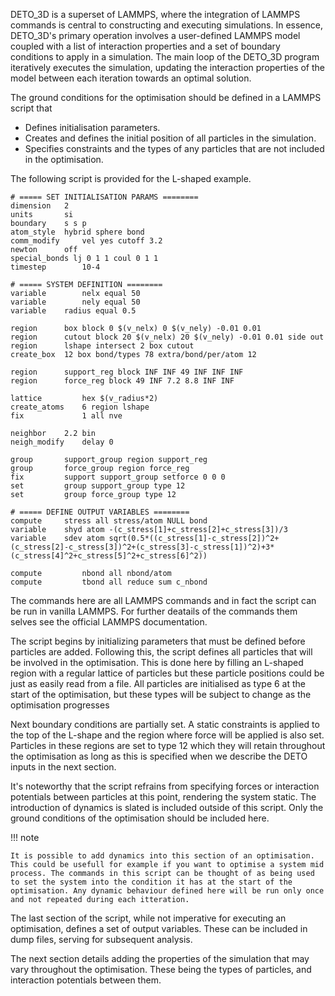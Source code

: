 DETO_3D is a superset of LAMMPS, where the integration of LAMMPS commands is central to constructing and executing simulations. In essence, DETO_3D's primary operation involves a user-defined LAMMPS model coupled with a list of interaction properties and a set of boundary conditions to apply in a simulation. The main loop of the DETO_3D program iteratively executes the simulation, updating the interaction properties of the model between each iteration towards an optimal solution.

The ground conditions for the optimisation should be defined in a LAMMPS script that 
- Defines initialisation parameters.
- Creates and defines the initial position of all particles in the simulation.
- Specifies constraints and the types of any particles that are not included in the optimisation.

The following script is provided for the L-shaped example.

```
# ===== SET INITIALISATION PARAMS ========
dimension	2
units		si
boundary	s s p
atom_style	hybrid sphere bond
comm_modify 	vel yes cutoff 3.2
newton		off
special_bonds lj 0 1 1 coul 0 1 1
timestep    	10-4

# ===== SYSTEM DEFINITION ========
variable    	nelx equal 50
variable    	nely equal 50
variable	radius equal 0.5

region		box block 0 $(v_nelx) 0 $(v_nely) -0.01 0.01
region		cutout block 20 $(v_nelx) 20 $(v_nely) -0.01 0.01 side out
region		lshape intersect 2 box cutout
create_box	12 box bond/types 78 extra/bond/per/atom 12
						
region		support_reg block INF INF 49 INF INF INF
region		force_reg block 49 INF 7.2 8.8 INF INF

lattice     	hex $(v_radius*2)
create_atoms	6 region lshape
fix             1 all nve

neighbor	2.2 bin	
neigh_modify    delay 0		

group		support_group region support_reg
group		force_group region force_reg
fix 		support support_group setforce 0 0 0	
set 		group support_group type 12			
set 		group force_group type 12

# ===== DEFINE OUTPUT VARIABLES ========
compute 	stress all stress/atom NULL bond
variable	shyd atom -(c_stress[1]+c_stress[2]+c_stress[3])/3
variable	sdev atom sqrt(0.5*((c_stress[1]-c_stress[2])^2+(c_stress[2]-c_stress[3])^2+(c_stress[3]-c_stress[1])^2)+3*(c_stress[4]^2+c_stress[5]^2+c_stress[6]^2))

compute         nbond all nbond/atom
compute         tbond all reduce sum c_nbond
```

The commands here are all LAMMPS commands and in fact the script can be run in vanilla LAMMPS. For further deatails of the commands them selves see the official LAMMPS documentation.

The script begins by initializing parameters that must be defined before particles are added. Following this, the script defines all particles that will be involved in the optimisation. This is done here by filling an L-shaped region with a regular lattice of particles but these particle positions could be just as easily read from a file. All particles are initialised as type 6 at the start of the optimisation, but these types will be subject to change as the optimisation progresses

Next boundary conditions are partially set. A static constraints is applied to the top of the L-shape and the region where force will be applied is also set. Particles in these regions are set to type 12 which they will retain throughout the optimisation as long as this is specified when we describe the DETO inputs in the next section.

It's noteworthy that the script refrains from specifying forces or interaction potentials between particles at this point, rendering the system static. The introduction of dynamics is slated is included outside of this script. Only the ground conditions of the optimisation should be included here.

!!! note

    It is possible to add dynamics into this section of an optimisation. This could be usefull for example if you want to optimise a system mid process. The commands in this script can be thought of as being used to set the system into the condition it has at the start of the optimisation. Any dynamic behaviour defined here will be run only once and not repeated during each itteration.

The last section of the script, while not imperative for executing an optimisation, defines a set of output variables. These can be included in dump files, serving for subsequent analysis.

The next section details adding the properties of the simulation that may vary throughout the optimisation. These being the types of particles, and interaction potentials between them.